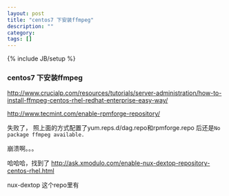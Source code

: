 ```yaml
---
layout: post
title: "centos7 下安装ffmpeg"
description: ""
category: 
tags: []
---
```

{% include JB/setup %}

### centos7 下安装ffmpeg

http://www.crucialp.com/resources/tutorials/server-administration/how-to-install-ffmpeg-centos-rhel-redhat-enterprise-easy-way/

http://www.tecmint.com/enable-rpmforge-repository/


失败了， 照上面的方式配置了yum.reps.d/dag.repo和rpmforge.repo 后还是`No package ffmpeg available.`

崩溃啊。。。

哈哈哈，找到了
http://ask.xmodulo.com/enable-nux-dextop-repository-centos-rhel.html

nux-dextop 这个repo里有
